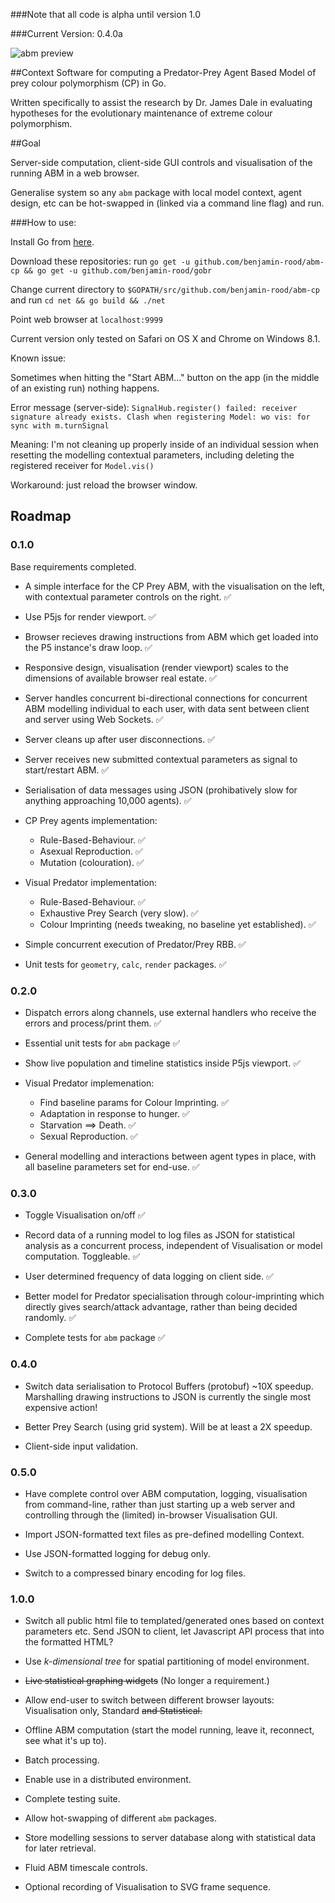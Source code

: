 ###Note that all code is alpha until version 1.0

###Current Version: 0.4.0a

![abm preview](https://giant.gfycat.com/NippyTidyCassowary.gif)

##Context
Software for computing a Predator-Prey Agent Based Model of prey colour polymorphism (CP) in Go. 

Written specifically to assist the research by Dr. James Dale in evaluating hypotheses for the evolutionary maintenance of extreme colour polymorphism.

##Goal

Server-side computation, client-side GUI controls and visualisation of the running ABM in a web browser.

Generalise system so any `abm` package with local model context, agent design, etc can be hot-swapped in (linked via a command line flag) and run.

###How to use:

Install Go from [here](https://golang.org/dl/).

Download these repositories:  run `go get -u github.com/benjamin-rood/abm-cp && go get -u github.com/benjamin-rood/gobr` 

Change current directory to `$GOPATH/src/github.com/benjamin-rood/abm-cp` and run `cd net && go build && ./net`

Point web browser at `localhost:9999`

Current version only tested on Safari on OS X and Chrome on Windows 8.1.

Known issue:

Sometimes when hitting the "Start ABM..." button on the app (in the middle of an existing run) nothing happens.

Error message (server-side): 
` SignalHub.register() failed: receiver signature already exists.
 Clash when registering Model: wo vis: for sync with m.turnSignal `

Meaning: I'm not cleaning up properly inside of an individual session when resetting the modelling contextual parameters, including deleting the registered receiver for `Model.vis()`

Workaround: just reload the browser window. 



## Roadmap

### 0.1.0
Base requirements completed.

* A simple interface for the CP Prey ABM, with the visualisation on the left, with contextual parameter controls on the right. :white_check_mark:

* Use P5js for render viewport. :white_check_mark:

* Browser recieves drawing instructions from ABM which get loaded into the P5 instance's draw loop. :white_check_mark:

* Responsive design, visualisation (render viewport) scales to the dimensions of available browser real estate. :white_check_mark:

* Server handles concurrent bi-directional connections for concurrent ABM modelling individual to each user, with data sent between client and server using Web Sockets. :white_check_mark:

* Server cleans up after user disconnections. :white_check_mark:

* Server receives new submitted contextual parameters as signal to start/restart ABM. :white_check_mark:

* Serialisation of data messages using JSON (prohibatively slow for anything approaching 10,000 agents).  :white_check_mark:

* CP Prey agents implementation:
	 * Rule-Based-Behaviour. :white_check_mark:
	 * Asexual Reproduction. :white_check_mark:
	 * Mutation (colouration). :white_check_mark:

* Visual Predator implementation:
	* Rule-Based-Behaviour. :white_check_mark:
	* Exhaustive Prey Search (very slow). :white_check_mark:
	* Colour Imprinting (needs tweaking, no baseline yet established). :white_check_mark:

* Simple concurrent execution of Predator/Prey RBB. :white_check_mark:

* Unit tests for `geometry`, `calc`, `render` packages. :white_check_mark:

### 0.2.0

* Dispatch errors along channels, use external handlers who receive the errors and process/print them. :white_check_mark:

* Essential unit tests for `abm` package :white_check_mark:

* Show live population and timeline statistics inside P5js viewport. :white_check_mark:
 
* Visual Predator implemenation:
	* Find baseline params for Colour Imprinting. :white_check_mark:
	* Adaptation in response to hunger. :white_check_mark:
	* Starvation ⟹ Death. :white_check_mark:
	* Sexual Reproduction. :white_check_mark:

* General modelling and interactions between agent types in place, with all baseline parameters set for end-use. :white_check_mark:

### 0.3.0

* Toggle Visualisation on/off :white_check_mark:

* Record data of a running model to log files as JSON for statistical analysis as a concurrent process, independent of Visualisation or model computation. Toggleable. :white_check_mark:

* User determined frequency of data logging on client side. :white_check_mark:

* Better model for Predator specialisation through colour-imprinting which directly gives search/attack advantage, rather than being decided randomly. :white_check_mark:

* Complete tests for `abm` package :white_check_mark:

### 0.4.0

* Switch data serialisation to Protocol Buffers (protobuf) ~10X speedup. Marshalling drawing instructions to JSON is currently the single most expensive action!

* Better Prey Search (using grid system). Will be at least a 2X speedup.

* Client-side input validation.

### 0.5.0

* Have complete control over ABM computation, logging, visualisation from command-line, rather than just starting up a web server and controlling through the (limited) in-browser Visualisation GUI.

* Import JSON-formatted text files as pre-defined modelling Context.

* Use JSON-formatted logging for debug only.

* Switch to a compressed binary encoding for log files. 


### 1.0.0

* Switch all public html file to templated/generated ones based on context parameters etc. Send JSON to client, let Javascript API process that into the formatted HTML?

* Use *k-dimensional tree* for spatial partitioning of model environment.

* <s>Live statistical graphing widgets</s>  (No longer a requirement.)

* Allow end-user to switch between different browser layouts: Visualisation only, Standard <s> and Statistical.</s>

*  Offline ABM computation (start the model running, leave it, reconnect, see what it's up to).

* Batch processing.

* Enable use in a distributed environment.

* Complete testing suite.

* Allow hot-swapping of different `abm` packages.

* Store modelling sessions to server database along with statistical data for later retrieval.

* Fluid ABM timescale controls.

* Optional recording of Visualisation to SVG frame sequence. 